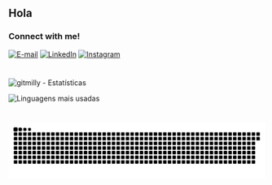 ## Hola
<img align="right" alt="" height="190px" src="./src/study.gif">

<h3 align="left">Connect with me!</h3>

[![E-mail](https://img.shields.io/badge/-Email-000?style=for-the-badge&logo=microsoft-outlook&logoColor=FF00F6&color:FFF)](mailto:emillyrufino20@gmail.com)
[![LinkedIn](https://img.shields.io/badge/-LinkedIn-000?style=for-the-badge&logo=linkedin&logoColor=FF00F6&color:FFF)](https://www.linkedin.com/in/emilly-vit%C3%B3ria-524a22317/)
[![Instagram](https://img.shields.io/badge/-Instagram-000?style=for-the-badge&logo=instagram&logoColor=FF00F6&color:FFF)](https://www.instagram.com/m1illy/)

#

![ gitmilly - Estatísticas](https://github-readme-stats.vercel.app/api?username=gitmilly&show_icons=true&theme=tokyonight&count_private=true)

![Linguagens mais usadas](https://github-readme-stats.vercel.app/api/top-langs/?username=gitmilly&layout=compact&theme=tokyonight)

#

<picture>
  <source media="(prefers-color-scheme: dark)" srcset="https://raw.githubusercontent.com/gitmilly/gitmilly/output/github-contribution-grid-snake-dark.svg">
  <source media="(prefers-color-scheme: light)" srcset="https://raw.githubusercontent.com/gitmilly/gitmilly/output/github-contribution-grid-snake-dark.svg">
  <img align="center" alt="github contribution grid snake animation" src="https://raw.githubusercontent.com/gitmilly/gitmilly/output/github-contribution-grid-snake.svg">
</picture>

